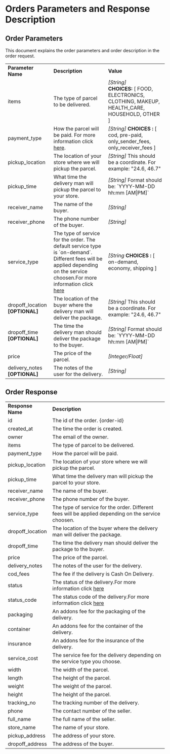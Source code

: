# Orders Parameters and Response Description

## Order Parameters
This document explains the order parameters and order description in the order request.

<table>
  <tr>
    <td><strong>Parameter Name</strong></td>
    <td><strong>Description</strong></td>
    <td><strong>Value</strong></td>
  </tr>
  <tr>
    <td>items</td>
    <td>The type of parcel to be delivered.</td>
    <td><i>[String]</i><br><b>CHOICES:</b> [ FOOD, ELECTRONICS, CLOTHING, MAKEUP, HEALTH_CARE, HOUSEHOLD, OTHER ]</td>
  </tr>
  <tr>
    <td>payment_type</td>
    <td>How the parcel will be paid. For more information click <a href="">here</a>.</td>
    <td><i>[String]</i> <b>CHOICES :</b> [ cod, pre-paid, only_sender_fees, only_receiver_fees ]</td>
  </tr>
  <tr>
    <td>pickup_location</td>
    <td>The location of your store where we will pickup the parcel.</td>
    <td><i>[String]</i> This should be a coordinate. For example: "24.6, 46.7"</td>
  </tr>
  <tr>
    <td>pickup_time</td>
    <td>What time the delivery man will pickup the parcel to your store.</td>
    <td><i>[String]</i> Format should be: `YYYY-MM-DD hh:mm [AM|PM]`</td>
  </tr>
  <tr>
    <td>receiver_name</td>
    <td>The name of the buyer.</td>
    <td><i>[String]</i></td>
  </tr>
  <tr>
    <td>receiver_phone</td>
    <td>The phone number of the buyer.</td>
    <td><i>[String]</i></td>
  </tr>
  <tr>
    <td>service_type</td>
    <td>The type of service for the order. The default service type is `on-demand`. Different fees will be applied depending on the service choosen.For more information click <a href="https://github.com/Pick-technical/Docs/blob/master/service_prices%20_and_addons_rate.md">here</a></td>
    <td><i>[String</i> <b>CHOICES :</b> [ on-demand, economy, shipping ]</td>
  </tr>
    <tr>
    <td>dropoff_location <b>[OPTIONAL]</b></td>
    <td>The location of the buyer where the delivery man will deliver the package.</td>
      <td><i>[String]</i> This should be a coordinate. For example: "24.6, 46.7"</td>
  </tr>
  <tr>
    <td>dropoff_time <b>[OPTIONAL]</b></td>
    <td>The time the delivery man should deliver the package to the buyer.</td>
    <td><i>[String]</i> Format should be: `YYYY-MM-DD hh:mm [AM|PM]`</td>
  </tr>
  <tr>
    <td>price</td>
    <td>The price of the parcel.</td>
    <td><i>[Integer/Float]</i></td>
  </tr>
  <tr>
    <td>delivery_notes <b>[OPTIONAL]</b></td>
    <td>The notes of the user for the delivery.</td>
    <td><i>[String]</i></td>
  </tr>
  </table>
  
## Order Response

<table>
  <tr>
    <td><strong>Response Name</strong></td>
    <td><strong>Description</strong></td>
  </tr>
  <tr>
    <td>id</td>
    <td>The id of the order. {order-id}</td>
  </tr>
  <tr>
    <td>created_at</td>
    <td>The time the order is created.</td>
  </tr>
  <tr>
    <td>owner</td>
    <td>The email of the owner.</td>
  </tr>
  <tr>
    <td>items</td>
    <td>The type of parcel to be delivered.</td>
  </tr>
  <tr>
    <td>payment_type</td>
    <td>How the parcel will be paid.</td>
  </tr>
  <tr>
    <td>pickup_location</td>
    <td>The location of your store where we will pickup the parcel.</td>
  </tr>
  <tr>
    <td>pickup_time</td>
    <td>What time the delivery man will pickup the parcel to your store.</td>
  </tr>
  <tr>
    <td>receiver_name</td>
    <td>The name of the buyer.</td>
  </tr>
  <tr>
    <td>receiver_phone</td>
    <td>The phone number of the buyer.</td>
  </tr>
  <tr>
    <td>service_type</td>
    <td>The type of service for the order. Different fees will be applied depending on the service choosen.</td>
  </tr>
    <tr>
    <td>dropoff_location</td>
    <td>The location of the buyer where the delivery man will deliver the package.</td>
  </tr>
  <tr>
    <td>dropoff_time</td>
    <td>The time the delivery man should deliver the package to the buyer.</td>
  </tr>
  <tr>
    <td>price</td>
    <td>The price of the parcel.</td>
  </tr>
  <tr>
    <td>delivery_notes</td>
    <td>The notes of the user for the delivery.</td>
  </tr>
  <tr>
    <td>cod_fees</td>
    <td>The fee if the delivery is Cash On Delivery.</td>
  </tr>
  <tr>
    <td>status</td>
    <td>The status of the delivery.For more information click <a href="">here</a></td>
  </tr>
  <tr>
    <td>status_code</td>
    <td>The status code of the delivery.For more information click <a href="">here</a></td>
  </tr>
  <tr>
    <td>packaging</td>
    <td>An addons fee for the packaging of the delivery.</td>
  </tr>
  <tr>
    <td>container</td>
    <td>An addons fee for the container of the delivery.</td>
  </tr>
  <tr>
    <td>insurance</td>
    <td>An addons fee for the insurance of the delivery.</td>
  </tr>
  <tr>
    <td>service_cost</td>
    <td>The service fee for the delivery depending on the service type you choose.</td>
  </tr>
  <tr>
    <td>width</td>
    <td>The width of the parcel.</td>
  </tr>
  <tr>
    <td>length</td>
    <td>The height of the parcel.</td>
  </tr>
  <tr>
    <td>weight</td>
    <td>The weight of the parcel.</td>
  </tr>
  <tr>
    <td>height</td>
    <td>The height of the parcel.</td>
  </tr>
  <tr>
    <td>tracking_no</td>
    <td>The tracking number of the delivery.</td>
  </tr>
  <tr>
    <td>phone</td>
    <td>The contact number of the seller.</td>
  </tr>
  <tr>
    <td>full_name</td>
    <td>The full name of the seller.</td>
  </tr>
  <tr>
    <td>store_name</td>
    <td>The name of your store.</td>
  </tr>
  <tr>
    <td>pickup_address</td>
    <td>The address of your store.</td>
  </tr>
  <tr>
    <td>dropoff_address</td>
    <td>The address of the buyer.</td>
  </tr>
</table>
